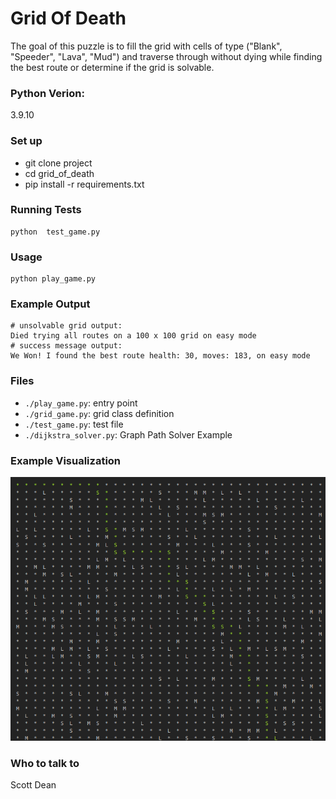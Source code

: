 # Grid Of Death
The goal of this puzzle is to fill the grid with cells of type ("Blank", "Speeder", "Lava", "Mud") and traverse through without dying while finding the best route or determine if the grid is solvable.

### Python Verion:
3.9.10

### Set up
- git clone project
- cd grid_of_death
- pip install -r requirements.txt

### Running Tests
```
python  test_game.py
``` 
### Usage
```
python play_game.py
```
### Example Output
```
# unsolvable grid output: 
Died trying all routes on a 100 x 100 grid on easy mode
# success message output:
We Won! I found the best route health: 30, moves: 183, on easy mode
```
### Files
- `./play_game.py`: entry point
- `./grid_game.py`: grid class definition
- `./test_game.py`: test file
- `./dijkstra_solver.py`: Graph Path Solver Example



### Example Visualization
![Output example](assets/image.png)


### Who to talk to
Scott Dean
